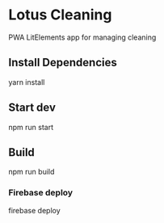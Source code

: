 # Lotus Cleaning
PWA LitElements app for managing cleaning

## Install Dependencies
yarn install

## Start dev
npm run start

## Build
npm run build

### Firebase deploy
firebase deploy
